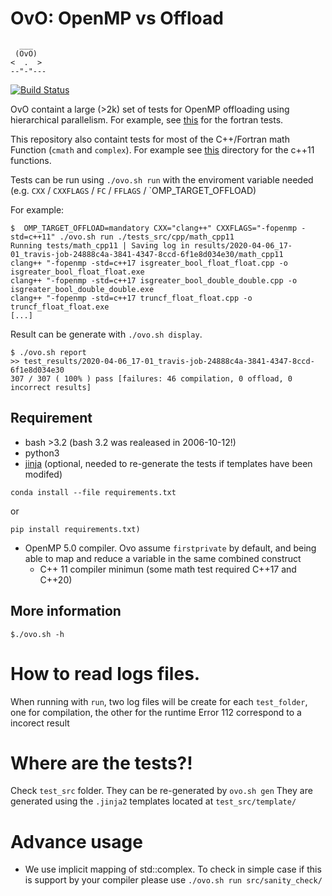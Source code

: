 # OvO: OpenMP vs Offload

```
  ___
 (OvO)
<  .  >
--"-"---
```
[![Build Status](https://travis-ci.org/TApplencourt/OvO.svg?branch=master)](https://travis-ci.org/TApplencourt/OvO)

OvO containt a large (>2k) set of tests for OpenMP offloading using hierarchical parallelism. For example, see [this](https://github.com/TApplencourt/OvO/tree/master/test_src/fortran/hierarchical_parallelism/) for the fortran tests.

This repository also containt tests for most of the C++/Fortran math Function (`cmath` and `complex`). For example see [this](https://github.com/TApplencourt/OvO/tree/master/test_src/cpp/mathematical_function/) directory for the c++11 functions.

Tests can be run using `./ovo.sh run` with the enviroment variable needed (e.g. `CXX` / `CXXFLAGS` / `FC` / `FFLAGS` / `OMP_TARGET_OFFLOAD) 

For example:
```
$  OMP_TARGET_OFFLOAD=mandatory CXX="clang++" CXXFLAGS="-fopenmp -std=c++11" ./ovo.sh run ./tests_src/cpp/math_cpp11
Running tests/math_cpp11 | Saving log in results/2020-04-06_17-01_travis-job-24888c4a-3841-4347-8ccd-6f1e8d034e30/math_cpp11
clang++ "-fopenmp -std=c++17 isgreater_bool_float_float.cpp -o isgreater_bool_float_float.exe
clang++ "-fopenmp -std=c++17 isgreater_bool_double_double.cpp -o isgreater_bool_double_double.exe
clang++ "-fopenmp -std=c++17 truncf_float_float.cpp -o truncf_float_float.exe
[...]
```

Result can be generate with `./ovo.sh display`.

```
$ ./ovo.sh report
>> test_results/2020-04-06_17-01_travis-job-24888c4a-3841-4347-8ccd-6f1e8d034e30
307 / 307 ( 100% ) pass [failures: 46 compilation, 0 offload, 0 incorrect results]
```

## Requirement
 - bash >3.2 (bash 3.2 was realeased in 2006-10-12!)
 - python3
 - [jinja](https://jinja.palletsprojects.com/en/2.11.x/) (optional,  needed to re-generate the tests if templates have been modifed)
```
conda install --file requirements.txt
```
or
```
pip install requirements.txt)
```
- OpenMP 5.0 compiler. Ovo assume `firstprivate` by default, and being able to map and reduce a variable in the same combined construct
  - C++ 11 compiler minimun (some math test required C++17 and C++20)

## More information

```
$./ovo.sh -h
```

# How to read logs files.

When running with `run`, two log files will be create for each `test_folder`, one for compilation, the other for the runtime 
Error 112 correspond to a incorect result
 

# Where are the tests?!

Check `test_src` folder. They can be re-generated by `ovo.sh gen`
They are generated using the `.jinja2` templates located at `test_src/template/`

# Advance usage

 - We use implicit mapping of std::complex. To check in simple case if this is support by your compiler please use `./ovo.sh run src/sanity_check/`  
